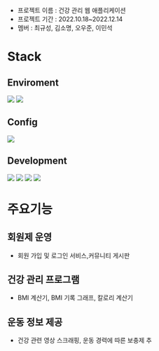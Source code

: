 - 프로젝트 이름 : 건강 관리 웹 애플리케이션
- 프로젝트 기간 : 2022.10.18~2022.12.14
- 멤버 : 최규성, 김소명, 오우준, 이민석

# Stack
## Enviroment
<img src="https://img.shields.io/badge/Pycharm-E34F26?style=for-the-badge&logo=Pycharm&logoColor=white">  <img src="https://img.shields.io/badge/github-181717?style=for-the-badge&logo=github&logoColor=white">

## Config
<img src="https://img.shields.io/badge/npm-CB3837?style=for-the-badge&logo=npm&logoColor=white"> 

## Development
<img src="https://img.shields.io/badge/django-092E20?style=for-the-badge&logo=django&logoColor=white"> <img src="https://img.shields.io/badge/mysql-4479A1?style=for-the-badge&logo=mysql&logoColor=white"> <img src="https://img.shields.io/badge/PyTorch-EE4C2C?style=for-the-badge&logo=PyTorch&logoColor=white"> <img src="https://img.shields.io/badge/Bootstrap-7952B3?style=for-the-badge&logo=Bootstrap&logoColor=white"> 

# 주요기능
## 회원제 운영
 - 회원 가입 및 로그인 서비스,커뮤니티 게시판
## 건강 관리 프로그램
 - BMI 계산기, BMI 기록 그래프, 칼로리 계산기
## 운동 정보 제공
 - 건강 관련 영상 스크래핑, 운동 경력에 따른 보충제 추
